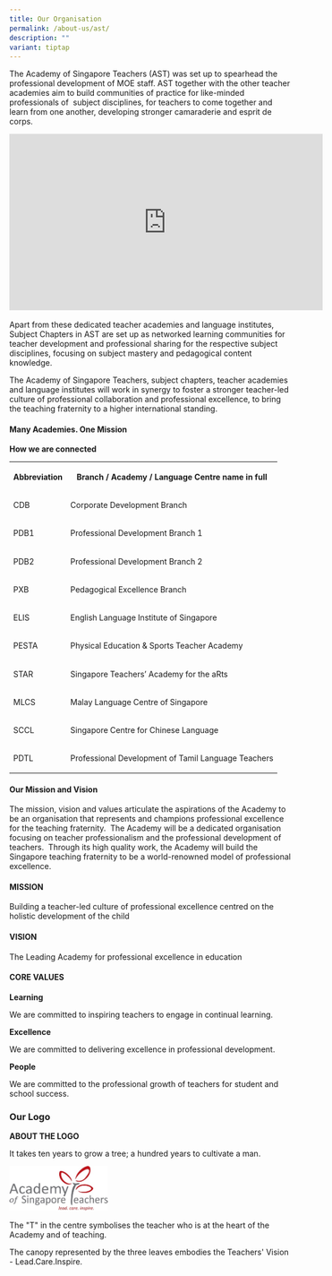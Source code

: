 ```yaml
---
title: Our Organisation
permalink: /about-us/ast/
description: ""
variant: tiptap
---
```

<p>The Academy of Singapore Teachers (AST) was set up to spearhead the professional development of MOE staff. AST together with the other teacher academies aim to build communities of practice for like-minded professionals of&nbsp; subject disciplines, for teachers to come together and learn from one another, developing stronger camaraderie and esprit de corps.</p><div class="iframe-wrapper"><iframe height="315" width="560" allowfullscreen="true" frameborder="0" src="https://www.youtube.com/embed/FO031R-ydg8"></iframe></div><p>Apart from these dedicated teacher academies and language institutes, Subject Chapters in AST are set up as networked learning communities for teacher development and professional sharing for the respective subject disciplines, focusing on subject mastery and pedagogical content knowledge.</p><p>The Academy of Singapore Teachers, subject chapters, teacher academies and language institutes will work in synergy to foster a stronger teacher-led culture of professional collaboration and professional excellence, to bring the teaching fraternity to a higher international standing.</p><h4>Many Academies. One Mission</h4><p><strong>How we are connected</strong></p><p></p><table><tbody><tr><th rowspan="1" colspan="1"><p>Abbreviation</p></th><th rowspan="1" colspan="1"><p>Branch / Academy / Language Centre name in full</p></th></tr><tr><td rowspan="1" colspan="1"><p>CDB</p></td><td rowspan="1" colspan="1"><p>Corporate Development Branch</p></td></tr><tr><td rowspan="1" colspan="1"><p>PDB1</p></td><td rowspan="1" colspan="1"><p>Professional Development Branch 1</p></td></tr><tr><td rowspan="1" colspan="1"><p>PDB2</p></td><td rowspan="1" colspan="1"><p>Professional Development Branch 2</p></td></tr><tr><td rowspan="1" colspan="1"><p>PXB</p></td><td rowspan="1" colspan="1"><p>Pedagogical Excellence Branch</p></td></tr><tr><td rowspan="1" colspan="1"><p>ELIS</p></td><td rowspan="1" colspan="1"><p>English Language Institute of Singapore</p></td></tr><tr><td rowspan="1" colspan="1"><p>PESTA</p></td><td rowspan="1" colspan="1"><p>Physical Education &amp; Sports Teacher Academy</p></td></tr><tr><td rowspan="1" colspan="1"><p>STAR</p></td><td rowspan="1" colspan="1"><p>Singapore Teachers’ Academy for the aRts</p></td></tr><tr><td rowspan="1" colspan="1"><p>MLCS</p></td><td rowspan="1" colspan="1"><p>Malay Language Centre of Singapore</p></td></tr><tr><td rowspan="1" colspan="1"><p>SCCL</p></td><td rowspan="1" colspan="1"><p>Singapore Centre for Chinese Language</p></td></tr><tr><td rowspan="1" colspan="1"><p>PDTL</p></td><td rowspan="1" colspan="1"><p>Professional Development of Tamil Language Teachers</p></td></tr></tbody></table><h4>Our Mission and Vision</h4><p>The mission, vision and values articulate the aspirations of the Academy to be an organisation that represents and champions professional excellence for the teaching fraternity.&nbsp; The Academy will be a dedicated organisation focusing on teacher professionalism and the professional development of teachers.&nbsp; Through its high quality work, the Academy will build the Singapore teaching fraternity to be a world-renowned model of professional excellence.</p><h4>MISSION</h4><p>Building a teacher-led culture of professional excellence centred on the holistic development of the child</p><h4>VISION</h4><p>The Leading Academy for professional excellence in education</p><h4>CORE VALUES</h4><p><strong>Learning</strong></p><p>We are committed to inspiring teachers to engage in continual learning.</p><p><strong>Excellence</strong></p><p>We are committed to delivering excellence in professional development.</p><p><strong>People</strong></p><p>We are committed to the professional growth of teachers for student and school success.</p><h3>Our Logo</h3><p><strong>ABOUT THE LOGO</strong></p><p>It takes ten years to grow a tree; a hundred years to cultivate a man.</p><div class="isomer-image-wrapper"><img style="width:35%" height="auto" width="100%" src="/images/astlogo1.png"></div><p>The "T" in the centre symbolises the teacher who is at the heart of the Academy and of teaching.</p><p>The canopy represented by the three leaves embodies the Teachers' Vision - Lead.Care.Inspire.</p>